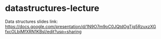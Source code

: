 # datastructures-lecture

Data structures slides link: https://docs.google.com/presentation/d/1N9O7m9oC0JQtdOgTjg5RzuxzXGfxcOLbiMfXRN1KBsI/edit?usp=sharing
